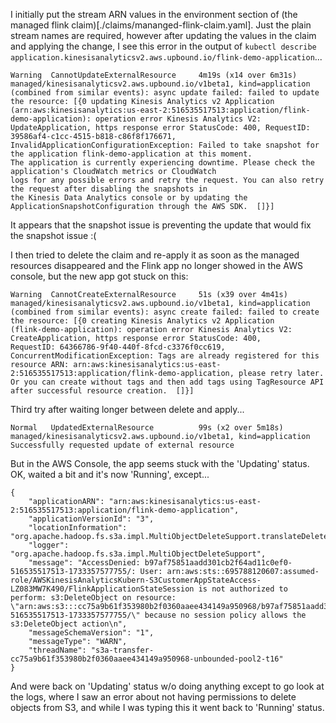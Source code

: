 
I initially put the stream ARN values in the environment section of (the managed flink claim)[./claims/mananged-flink-claim.yaml].
Just the plain stream names are required, however after updating the values in the claim and applying the change, I see this
error in the output of `kubectl describe application.kinesisanalyticsv2.aws.upbound.io/flink-demo-application`...

```
Warning  CannotUpdateExternalResource     4m19s (x14 over 6m31s)  managed/kinesisanalyticsv2.aws.upbound.io/v1beta1, kind=application  
(combined from similar events): async update failed: failed to update the resource: [{0 updating Kinesis Analytics v2 Application 
(arn:aws:kinesisanalytics:us-east-2:516535517513:application/flink-demo-application): operation error Kinesis Analytics V2: 
UpdateApplication, https response error StatusCode: 400, RequestID: 39586af4-c1cc-4515-b818-c86f8f176671, 
InvalidApplicationConfigurationException: Failed to take snapshot for the application flink-demo-application at this moment. 
The application is currently experiencing downtime. Please check the application's CloudWatch metrics or CloudWatch 
logs for any possible errors and retry the request. You can also retry the request after disabling the snapshots in 
the Kinesis Data Analytics console or by updating the ApplicationSnapshotConfiguration through the AWS SDK.  []}]
```

It appears that the snapshot issue is preventing the update that would fix the snapshot issue :(


I then tried to delete the claim and re-apply it as soon as the managed resources disappeared and the Flink app no longer 
showed in the AWS console, but the new app got stuck on this:

```
Warning  CannotCreateExternalResource     51s (x39 over 4m41s)   managed/kinesisanalyticsv2.aws.upbound.io/v1beta1, kind=application  
(combined from similar events): async create failed: failed to create the resource: [{0 creating Kinesis Analytics v2 Application 
(flink-demo-application): operation error Kinesis Analytics V2: CreateApplication, https response error StatusCode: 400, 
RequestID: 64366786-9f40-440f-8fcd-c3376f0cc619, ConcurrentModificationException: Tags are already registered for this 
resource ARN: arn:aws:kinesisanalytics:us-east-2:516535517513:application/flink-demo-application, please retry later. 
Or you can create without tags and then add tags using TagResource API after successful resource creation.  []}]
```

Third try after waiting longer between delete and apply...

```
Normal   UpdatedExternalResource          99s (x2 over 5m18s)    managed/kinesisanalyticsv2.aws.upbound.io/v1beta1, kind=application  Successfully requested update of external resource
```

But in the AWS Console, the app seems stuck with the 'Updating' status.  OK, waited a bit and it's now 'Running', except...

```
{
    "applicationARN": "arn:aws:kinesisanalytics:us-east-2:516535517513:application/flink-demo-application",
    "applicationVersionId": "3",
    "locationInformation": "org.apache.hadoop.fs.s3a.impl.MultiObjectDeleteSupport.translateDeleteException(MultiObjectDeleteSupport.java:107)",
    "logger": "org.apache.hadoop.fs.s3a.impl.MultiObjectDeleteSupport",
    "message": "AccessDenied: b97af75851aadd301cb2f64ad11c0ef0-516535517513-1733357577755/: User: arn:aws:sts::695788120607:assumed-role/AWSKinesisAnalyticsKubern-S3CustomerAppStateAccess-LZ083MW7K490/FlinkApplicationStateSession is not authorized to perform: s3:DeleteObject on resource: \"arn:aws:s3:::cc75a9b61f353980b2f0360aaee434149a950968/b97af75851aadd301cb2f64ad11c0ef0-516535517513-1733357577755/\" because no session policy allows the s3:DeleteObject action\n",
    "messageSchemaVersion": "1",
    "messageType": "WARN",
    "threadName": "s3a-transfer-cc75a9b61f353980b2f0360aaee434149a950968-unbounded-pool2-t16"
}
```

And were back on 'Updating' status w/o doing anything except to go look at the logs, where I saw an error about not 
having permissions to delete objects from S3, and while I was typing this it went back to 'Running' status.

